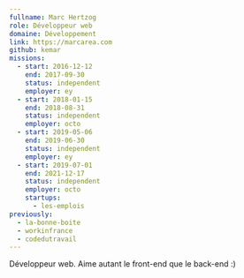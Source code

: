 ```yaml
---
fullname: Marc Hertzog
role: Développeur web
domaine: Développement
link: https://marcarea.com
github: kemar
missions:
  - start: 2016-12-12
    end: 2017-09-30
    status: independent
    employer: ey
  - start: 2018-01-15
    end: 2018-08-31
    status: independent
    employer: octo
  - start: 2019-05-06
    end: 2019-06-30
    status: independent
    employer: ey
  - start: 2019-07-01
    end: 2021-12-17
    status: independent
    employer: octo
    startups:
      - les-emplois
previously:
  - la-bonne-boite
  - workinfrance
  - codedutravail
---
```

Développeur web. Aime autant le front-end que le back-end :)